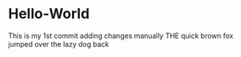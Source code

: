 # Hello-World
This is my 1st commit
adding changes manually
THE quick brown fox jumped over the lazy dog back
